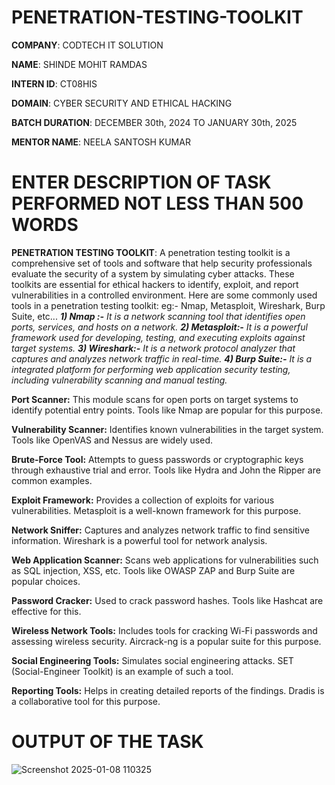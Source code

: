 # PENETRATION-TESTING-TOOLKIT

**COMPANY**: CODTECH IT SOLUTION

**NAME**: SHINDE MOHIT RAMDAS

**INTERN ID**: CT08HIS

**DOMAIN**: CYBER SECURITY AND ETHICAL HACKING

**BATCH DURATION**: DECEMBER 30th, 2024 TO JANUARY 30th, 2025

**MENTOR NAME**: NEELA SANTOSH KUMAR

# ENTER DESCRIPTION OF TASK PERFORMED NOT LESS THAN 500 WORDS
  **PENETRATION TESTING TOOLKIT**: A penetration testing toolkit is a comprehensive set of tools and software that help security professionals evaluate the security of a system by simulating cyber attacks. These toolkits are essential for ethical hackers to identify, exploit, and report vulnerabilities in a controlled environment. Here are some commonly used tools in a penetration testing toolkit: eg:- Nmap, Metasploit, Wireshark, Burp Suite, etc...
 ***1) Nmap :-** It is a network scanning tool that identifies open ports, services, and hosts on a network.*
 ***2) Metasploit:-** It is a powerful framework used for developing, testing, and executing exploits against target systems.*
 ***3) Wireshark:-** It is a network protocol analyzer that captures and analyzes network traffic in real-time.*
 ***4) Burp Suite:-** It is a integrated platform for performing web application security testing, including vulnerability scanning and manual testing.*
 
 **Port Scanner:** This module scans for open ports on target systems to identify potential entry points. Tools like Nmap are popular for this purpose.

**Vulnerability Scanner:** Identifies known vulnerabilities in the target system. Tools like OpenVAS and Nessus are widely used.

**Brute-Force Tool:** Attempts to guess passwords or cryptographic keys through exhaustive trial and error. Tools like Hydra and John the Ripper are common examples.

**Exploit Framework:** Provides a collection of exploits for various vulnerabilities. Metasploit is a well-known framework for this purpose.

**Network Sniffer:** Captures and analyzes network traffic to find sensitive information. Wireshark is a powerful tool for network analysis.

**Web Application Scanner:** Scans web applications for vulnerabilities such as SQL injection, XSS, etc. Tools like OWASP ZAP and Burp Suite are popular choices.

**Password Cracker:** Used to crack password hashes. Tools like Hashcat are effective for this.

**Wireless Network Tools:** Includes tools for cracking Wi-Fi passwords and assessing wireless security. Aircrack-ng is a popular suite for this purpose.

**Social Engineering Tools:** Simulates social engineering attacks. SET (Social-Engineer Toolkit) is an example of such a tool.

**Reporting Tools:** Helps in creating detailed reports of the findings. Dradis is a collaborative tool for this purpose.

# OUTPUT OF THE TASK
![Screenshot 2025-01-08 110325](https://github.com/user-attachments/assets/10007e92-38e5-49ef-a24a-40651fef4d65)
